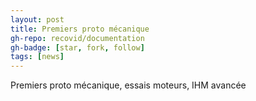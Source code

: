 ```yaml
---
layout: post
title: Premiers proto mécanique
gh-repo: recovid/documentation
gh-badge: [star, fork, follow]
tags: [news]
---
```


Premiers proto mécanique, essais moteurs, IHM avancée
